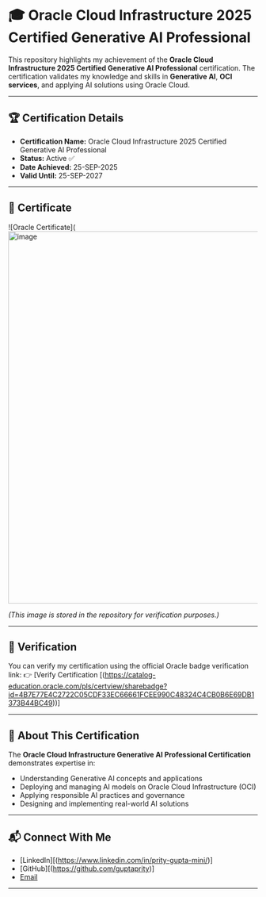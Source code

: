 # 🎓 Oracle Cloud Infrastructure 2025 Certified Generative AI Professional

This repository highlights my achievement of the **Oracle Cloud Infrastructure 2025 Certified Generative AI Professional** certification.
The certification validates my knowledge and skills in **Generative AI**, **OCI services**, and applying AI solutions using Oracle Cloud.

---

## 🏆 Certification Details

* **Certification Name:** Oracle Cloud Infrastructure 2025 Certified Generative AI Professional
* **Status:** Active ✅
* **Date Achieved:** 25-SEP-2025
* **Valid Until:** 25-SEP-2027

---

## 📜 Certificate

![Oracle Certificate](<img width="1046" height="751" alt="image" src="https://github.com/user-attachments/assets/88d0b68e-352a-4199-b5ac-2797fb875184" />

*(This image is stored in the repository for verification purposes.)*

---

## 🔗 Verification

You can verify my certification using the official Oracle badge verification link:
👉 [Verify Certification [(https://catalog-education.oracle.com/pls/certview/sharebadge?id=4B7E77E4C2722C05CDF33EC66661FCEE990C48324C4CB0B6E69DB1373B44BC49))]

---

## 🚀 About This Certification

The **Oracle Cloud Infrastructure Generative AI Professional Certification** demonstrates expertise in:

* Understanding Generative AI concepts and applications
* Deploying and managing AI models on Oracle Cloud Infrastructure (OCI)
* Applying responsible AI practices and governance
* Designing and implementing real-world AI solutions

---

## 📬 Connect With Me

* [LinkedIn][(https://www.linkedin.com/in/prity-gupta-mini/)]
* [GitHub][(https://github.com/guptaprity)]
* [Email](mailto:prity.mini3110@gmail.com)

---

